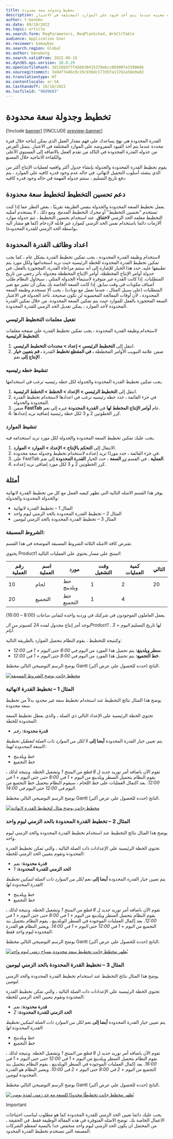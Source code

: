 ```yaml
---
title: تخطيط وجدولة سعة محدودة
description: يساعد تخطيط القدرة المحدودة والجدولة في فهم مقدار العمل الذي يمكن إنتاجه اثناء فتره معينه عندما يتم أخذ قيود علي الموارد المختلفة في الاعتبار.
author: t-benebo
ms.date: 09/19/2022
ms.topic: article
ms.search.form: ReqParameters, ReqPlanSched, WrkCtrTable
audience: Application User
ms.reviewer: kamaybac
ms.search.region: Global
ms.author: benebotg
ms.search.validFrom: 2022-09-19
ms.dyn365.ops.version: 10.0.29
ms.openlocfilehash: 3d116b5f7f456630415378e6cc069907e339068b
ms.sourcegitcommit: 3e04f7e4bc0c29c936dc177d5fa11761a58e9a02
ms.translationtype: HT
ms.contentlocale: ar-SA
ms.lasthandoff: 10/18/2022
ms.locfileid: "9689683"
---
```

# <a name="finite-capacity-planning-and-scheduling"></a>تخطيط وجدولة سعة محدودة

[!include [banner](../../includes/banner.md)]
[!INCLUDE [preview-banner](../../includes/preview-banner.md)]
<!--KFM: Preview until 10.0.31 GA -->

القدرة المحدودة هي نهج يساعدك على فهم مقدار العمل الذي يمكن إنتاجه خلال فترة محددة عندما يتم أخذ القيود المفروضة على الموارد المختلفة في الاعتبار. يتمثل الغرض من جدوله القدرة المحدودة في التاكد من تقدم العمل بالاضافه إلى المستوي الأعلى والكفاءة الانتاجيه خلال المصنع.

يقوم تخطيط القدرة المحدودة والجدولة بإنشاء جدول أكثر واقعيه لعمليات الإنتاج أكثر من الذي ينشئه أسلوب التحميل لانهائي. في حاله عدم وجود قدره كافيه علي الموارد ، يتم دفع تاريخ التسليم ، ستتم جدوله المهمة في حاله وجود قدره كافيه.

## <a name="planning-optimization-support-for-finite-capacity-planning"></a>دعم تحسين التخطيط لتخطيط سعة محدودة

يعمل تخطيط السعة المحدودة والجدولة بنفس الطريقة تقريبًا ، بغض النظر عما إذا كنت تستخدم "تحسين التخطيط" أو محرك التخطيط المدمج. ومع ذلك ، لا يستخدم أمثليه التخطيط معلمه الحد الزمني **لاختناق**. عند استخدام تحسين التخطيط ، تتم جدوله موارد ألازمات دائما باستخدام نفس الحد الزمني كموارد غير قابله لازدحام (كما هو مشار اليه بواسطة الحد الزمني للقدرة المحدودة).

## <a name="set-up-finite-capacity-functionality"></a>اعداد وظائف القدرة المحدودة

لاستخدام وظيفة القدرة المحدودة ، يجب تمكين تخطيط القدرة بشكل عام ، كما يجب تمكين تخطيط القدرة المحدودة للخطة الرئيسية حيث تريد استخدامها ولكل مورد يتم تطبيقها عليه. حدد هذا الخيار للإشارة إلى أنه ستتم مراعاة القدرة، المحجوزة بالفعل، في جدولة أوامر الإنتاج المخططة. أوامر الإنتاج المخططة مجدولة بأثر رجعي من تاريخ المتطلبات. إذا كانت القدرة غير متوفرة لاستيفاء الجدولة المثلي ، سيحاول النظام طلب أصناف مكونات في وقت سابق. إذا كانت السعة الخاصة بك يمكن أن تتغير مع تغير المتطلبات (على سبيل المثال ، عندما تعمل مع نوبات) ، يجب ألا تستخدم وظيفة السعة المحدودة ، لأن أوقات المعالجة المحسوبة لن تكون صحيحة. تأخذ الجدولة في الاعتبار السعة المحجوزة بالفعل للموارد حيث يتم تمكين السعة المحدودة. من خلال تمكين القدرة المحدودة لأحد الموارد ، يمكن تعديل الحد الزمني للقدرة المحدودة.

### <a name="activate-master-planning-parameters"></a>تفعيل معلمات التخطيط الرئيسي

لاستخدام وظيفة القدرة المحدودة ، يجب تمكين تخطيط القدرة علي صفحه معلمات **التخطيط الرئيسية**.

1. انتقل إلى **التخطيط الرئيسي \> إعداد \> محددات التخطيط الرئيسي**.
1. ضمن علامة التبويب الأوامر المخططة **، في المقطع تخطيط** القدرة **، قم بتعيين خيار الإنتاج** **إلى** نعم *.*

### <a name="activate-a-master-plan"></a>تنشيط خطه رئيسيه

يجب تمكين تخطيط القدرة المحدودة والجدولة لكل خطه رئيسيه ترغب في استخدامها.

1. انتقل إلى **التخطيط الرئيسي \> الإعداد \> الخطط \> الخطط الرئيسية**.
1. في جزء القائمة ، حدد خطه رئيسيه ترغب في اعدادها لاستخدام تخطيط القدرة المحدودة والجدولة.
1. ضمن **FastTab** عام **أوامر الإنتاج المخطط لها** في **القدرة المحدودة** غيره إلى *نعم*.
1. كرر الخطوتين 2 و 3 لكل خطة رئيسية إضافية تريد إعدادها.

### <a name="activate-resources"></a>تنشيط الموارد

يجب عليك تمكين تخطيط السعة المحدودة والجدولة لكل مورد تريد استخدامه فيه.

1. الانتقال إلى **التحكم بالإنتاج \> الإعداد \> الموارد \> الموارد**.
1. في جزء القائمة ، حدد موردًا تريد إعداده لاستخدام تخطيط وجدولة سعة محدودة.
1. على FastTab **العملية** ، في القسم **زر السعة** ، حدد الخيار **القدرة المحدودة** إلى *نعم*.
1. كرر الخطوتين 2 و 3 لكل مورد إضافي تريد إعداده.

## <a name="examples"></a>أمثلة

يوفر هذا القسم الامثله التالية التي تظهر كيفيه العمل مع كل من تخطيط القدرة لانهائية والجدولة المحدودة والجدولة:

- المثال 1 – تخطيط القدرة لانهائية
- المثال 2 – تخطيط القدرة المحدودة بالحد الزمني ليوم واحد
- المثال 3 – تخطيط القدرة المحدودة بالحد الزمني ليومين

### <a name="preconditions"></a>الشروط المسبقة:

تفترض كافة الامثله الثلاثة الشروط المسبقة الموضحة في هذا القسم.

يحتوي Product1 *المنتج* علي مسار يحتوي علي العمليات التالية.

| رقم العملية | اسم العملية | مورد        | وقت التشغيل | كمية العمليات | التالي |
|---------------|----------------|-----------------|----------|--------------|------|
| 10            | لحام        | خط ويلدينج    | 1        | 2            | 20   |
| 20            | التجميع     | خط التجميع | 1        | 4            |      |

يعمل العاملون الموجودون في شركتك في ورديه واحده لثماني ساعات (8:00 – 16:00).

يوجد أمر إنتاج مجدول لمده 24 كمبيوتر *من الProduct1* *.* لها تاريخ التسليم *اليوم + 3 أيام*.

وكنتيجة للتخطيط ، يقوم النظام بتحميل الموارد بالطريقة التالية:

- **سطر ويلدينغ:** يتم تحميل هذا المورد من *اليوم في 8:00* حتى *اليوم + 1 في 12:00*.
- **خط التجميع:** يتم تحميل هذا المورد من *اليوم في 8:00* حتى *اليوم + 1 في 12:00*.

يوضح الرسم التوضيحي التالي مخطط Gantt الناتج (حدده للحصول علي عرض أكبر).

[![مخطط جانت يوضح الشروط المسبقة](media/finite-examples-conditions-small.png "مخطط جانت يوضح الشروط المسبقة")](media/finite-examples-conditions.png)

### <a name="example-1--infinite-capacity-planning"></a>المثال 1 – تخطيط القدرة لانهائية

يوضح هذا المثال نتائج التخطيط عند استخدام تخطيط سعة غير محدود بدلاً من تخطيط سعة محدودة.

تحتوي الخطة الرئيسية على الإعداد التالي ذي الصلة ، والذي يعطل تخطيط السعة المحدودة للخطة:

- **قدرة محدودة:** *رقم*

يتم تعيين خيار القدرة المحدودة **أيضا إلى** لا *لكل من الموارد ذات الصلة لتعطيل تخطيط السعة المحدودة لهما:*:

- خط ويلدينج
- خط التجميع

تقوم الآن باضافه أمر توريد جديد ل *8 قطع* من *المنتج 1* وتشغيل الخطة. ونتيجة لذلك ، يقوم النظام بتحميل السطر ويلدينغ من *اليوم + 1 في 8:00 حتى* حتى *اليوم + 1 في 12:00*. بعد اكتمال العمليات على خط اللحام ، سيقوم النظام بتحميل خط التجميع من *اليوم في 12:00* حتى *اليوم في 14:00*.

يوضح الرسم التوضيحي التالي مخطط Gantt الناتج (حدده للحصول علي عرض أكبر).

[![مخطط جانت يوضح مثال لتخطيط القدرة لانهائية](media/finite-examples-example1-small.png "مخطط جانت يوضح مثال لتخطيط القدرة لانهائية")](media/finite-examples-example1.png)

### <a name="example-2--finite-capacity-planning-with-a-time-fence-of-one-day"></a>المثال 2 – تخطيط القدرة المحدودة بالحد الزمني ليوم واحد

يوضح هذا المثال نتائج التخطيط عند استخدام تخطيط القدرة المحدودة والحد الزمني ليوم واحد.

تحتوي الخطة الرئيسية علي الإعدادات ذات الصلة التالية ، والتي تمكن تخطيط القدرة المحدودة وتقوم بتعيين الحد الزمني للخطة:

- **قدرة محدودة:** *نعم*
- **الحد الزمني للقدرة المحدودة:** *1*

يتم تعيين خيار القدرة المحدودة **أيضا إلى** نعم *لكل من الموارد ذات الصلة لتمكين تخطيط القدرة المحدودة لها*:

- خط ويلدينج
- خط التجميع

تقوم الآن باضافه أمر توريد جديد ل *8 قطع* من *المنتج 1* وتشغيل الخطة. ونتيجة لذلك ، يقوم النظام بتحميل السطر ويلدينغ من *اليوم + 1 في 8:00 حتى* حتى *اليوم + 1 في 12:00*. بعد إكمال العمليات الموجودة في السطر الويلدينغ ، يقوم النظام بتحميل بند التجميع من *اليوم + 1 في 12:00* حتى *اليوم + 1 في 14:00*. ويعتبر النظام هو القدرة المحدودة ليوم واحد فقط.

يوضح الرسم التوضيحي التالي مخطط Gantt الناتج (حدده للحصول علي عرض أكبر).

[![يُظهر مخطط جانت تخطيط سعة محدودة بسياج زمني ليوم واحد](media/finite-examples-example2-small.png "يُظهر مخطط جانت تخطيط سعة محدودة بسياج زمني ليوم واحد")](media/finite-examples-example2.png)

### <a name="example-3--finite-capacity-planning-with-a-time-fence-of-two-days"></a>المثال 3 – تخطيط القدرة المحدودة بالحد الزمني ليومين

يوضح هذا المثال نتائج التخطيط عند استخدام تخطيط القدرة المحدودة والحد الزمني ليومين.

تحتوي الخطة الرئيسية علي الإعدادات ذات الصلة التالية ، والتي تمكن تخطيط القدرة المحدودة وتقوم بتعيين الحد الزمني للخطة:

- **قدرة محدودة:** *نعم*
- **الحد الزمني للقدرة المحدودة:** *2*

يتم تعيين خيار القدرة المحدودة **أيضا إلى** نعم *لكل من الموارد ذات الصلة لتمكين تخطيط القدرة المحدودة لها*:

- خط ويلدينج
- خط التجميع

تقوم الآن باضافه أمر توريد جديد ل *8 قطع* من *المنتج 1* وتشغيل الخطة. ونتيجة لذلك ، يقوم النظام بتحميل السطر ويلدينغ من *اليوم + 1 في 12:00 حتى* حتى *اليوم + 1 في 16:00*. بعد إكمال العمليات الموجودة في السطر الويلدينغ ، يقوم النظام بتحميل بند التجميع من *اليوم + 2 في 8:00* حتى *اليوم + 2 في 10:00*. ويعتبر النظام هو القدرة المحدودة ليومين.

يوضح الرسم التوضيحي التالي مخطط Gantt الناتج (حدده للحصول علي عرض أكبر).

[![يُظهر مخطط جانت تخطيطًا محدودًا للسعة مع حد زمني لمدة يومين](media/finite-examples-example3-small.png "يُظهر مخطط جانت تخطيطًا محدودًا للسعة مع حد زمني لمدة يومين")](media/finite-examples-example3.png)

> [!IMPORTANT]
> يجب عليك دائما تعيين الحد الزمني للقدرة المحدودة كما هو مطلوب ليناسب احتياجات الاعمال الخاصة بك. توضح الامثله المتوفرة في هذه المقالة الوظيفة فقط. في الحقيقة ، من المحتمل ان يكون الحد الزمني ليوم واحد منخفض جدا بالنسبة لمعظم الشركات المصنعة التي تستخدم تخطيط القدرة المحدود.
